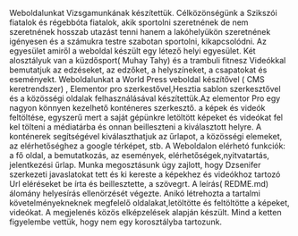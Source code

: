 Weboldalunkat Vizsgamunkának készítettük. Célközönségünk a Szikszói fiatalok és régebbóta fiatalok,  akik sportolni szeretnének de nem szeretnének hosszab utazást tenni hanem a lakóhelyükön szeretnének igényesen és a számukra testre szabotan sportolni, kikapcsolódni.
Az egyesület amiről a weboldal készült egy létező helyi egyesület. Két alosztályuk van a küzdősport( Muhay Tahy) és a trambuli fitnesz Videókkal bemutatjuk az edzéseket, az edzőket, a helyszíneket, a csapatokat és eseményekt. 
Weboldalunkat a World Press veboldal készítővel ( CMS keretrendszer) , Elementor pro szerkestővel,Hesztia sablon szerkesztővel
és a közösségi oldalak felhasználásával készítettük.Az elementor Pro egy nagyon könnyen kezelhető konténeres szerkesztő. a képek és videók feltöltése, egyszerű mert a saját gépünkre letöltött képeket és videókat fel kel tölteni a médiatárba és onnan beilleszteni a kiválasztott helyre. A konténerek segítségével kiválaszthatjuk az űrlapot, a közösségi elemeket, az elérhetőséghez a google térképet, stb.
A Weboldalon elérhetó funkciók: a fő oldal, a bemutatkozás, az események, elérhetőségek,nyitvatartás, jelentkezési űrlap.
Munka megosztásunk úgy zajlott, hogy  Dzsenifer szerkezeti javaslatokat tett és ki kereste a képekhez és videókhoz tartozó Url eléréseket
be írta és beillesztette, a szövegrt. A leírás( REDME.md) álomány helyesírás ellenörzését végezte.  Anikó létrehozta a tartalmi követelményekneknek megfelelő oldalakat,letöltötte és feltöltötte a képeket, videókat.
A megjelenés közös elképzelések alapján készült. Mind a ketten figyelembe vettük, hogy nem egy korosztályba tartozunk.
